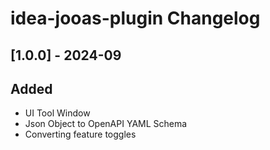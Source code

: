 <!-- Keep a Changelog guide -> https://keepachangelog.com -->

# idea-jooas-plugin Changelog

## [1.0.0] - 2024-09

## Added

- UI Tool Window
- Json Object to OpenAPI YAML Schema
- Converting feature toggles
